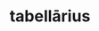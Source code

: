 ---
title: tabellārius
meaning: courier, mailman
ch: [thirteen, fourteen]
pos: noun
stem: tabellāri
genend: ī
abbgender: m.
abbgender2: masc.
gender: masculine
declension: second
---